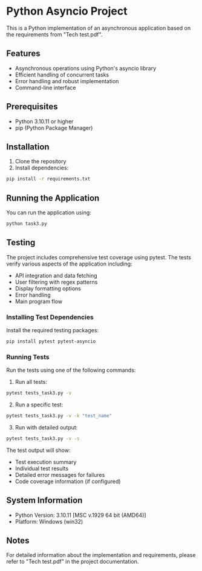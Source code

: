 # Python Asyncio Project

This is a Python implementation of an asynchronous application based on the requirements from "Tech test.pdf".

## Features

- Asynchronous operations using Python's asyncio library
- Efficient handling of concurrent tasks
- Error handling and robust implementation
- Command-line interface

## Prerequisites

- Python 3.10.11 or higher
- pip (Python Package Manager)

## Installation

1. Clone the repository
2. Install dependencies:
```bash
pip install -r requirements.txt
```

## Running the Application

You can run the application using:

```bash
python task3.py
```

## Testing

The project includes comprehensive test coverage using pytest. The tests verify various aspects of the application including:

- API integration and data fetching
- User filtering with regex patterns
- Display formatting options
- Error handling
- Main program flow

### Installing Test Dependencies

Install the required testing packages:
```bash
pip install pytest pytest-asyncio
```

### Running Tests

Run the tests using one of the following commands:

1. Run all tests:
```bash
pytest tests_task3.py -v
```

2. Run a specific test:
```bash
pytest tests_task3.py -v -k "test_name"
```

3. Run with detailed output:
```bash
pytest tests_task3.py -v -s
```

The test output will show:
- Test execution summary
- Individual test results
- Detailed error messages for failures
- Code coverage information (if configured)

## System Information

- Python Version: 3.10.11 [MSC v.1929 64 bit (AMD64)]
- Platform: Windows (win32)

## Notes

For detailed information about the implementation and requirements, please refer to "Tech test.pdf" in the project documentation.
